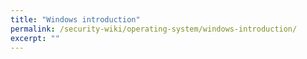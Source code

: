 ```yaml
---
title: "Windows introduction"
permalink: /security-wiki/operating-system/windows-introduction/
excerpt: ""
---
```

